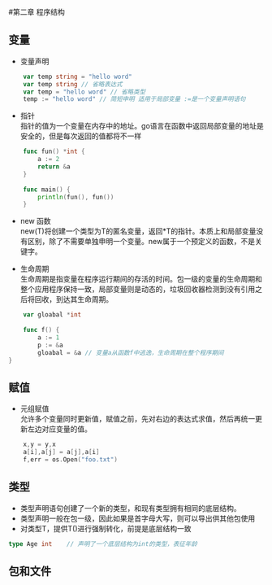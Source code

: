 #第二章 程序结构

## 变量
- 变量声明
```go
    var temp string = "hello word"
    var temp string // 省略表达式
    var temp = "hello word" // 省略类型
    temp := "hello word" // 简短申明 适用于局部变量 :=是一个变量声明语句
```

- 指针  
指针的值为一个变量在内存中的地址。go语言在函数中返回局部变量的地址是安全的，但是每次返回的值都将不一样
```go
    func fun() *int {
    	a := 2
    	return &a
    }
    
    func main() {
    	println(fun(), fun())
    }
```

- new 函数  
new(T)将创建一个类型为T的匿名变量，返回*T的指针。本质上和局部变量没有区别，除了不需要单独申明一个变量。new属于一个预定义的函数，不是关键字。

- 生命周期  
生命周期是指变量在程序运行期间的存活的时间。包一级的变量的生命周期和整个应用程序保持一致，局部变量则是动态的，垃圾回收器检测到没有引用之后将回收，到达其生命周期。

```go
    var gloabal *int
    
    func f() {
        a := 1
        p := &a
        gloabal = &a // 变量a从函数f中逃逸，生命周期在整个程序期间
}
```
## 赋值

- 元组赋值  
允许多个变量同时更新值，赋值之前，先对右边的表达式求值，然后再统一更新左边对应变量的值。

```go
    x,y = y,x
    a[i],a[j] = a[j],a[i]
    f,err = os.Open("foo.txt")
```

## 类型

- 类型声明语句创建了一个新的类型，和现有类型拥有相同的底层结构。  
- 类型声明一般在包一级，因此如果是首字母大写，则可以导出供其他包使用  
- 对类型T，提供T()进行强制转化，前提是底层结构一致
```go
type Age int    // 声明了一个底层结构为int的类型，表征年龄
```

## 包和文件